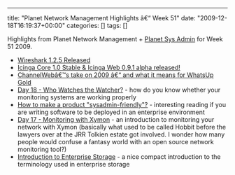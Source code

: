 ---
title: "Planet Network Management Highlights â€“ Week 51"
date: "2009-12-18T16:19:37+00:00"
categories: []
tags: []

Highlights from Planet Network Management + <a href="http://planetsysadmin.com/">Planet Sys Admin</a> for Week 51 2009.
<ul>
	<li><a href="http://www.wireshark.org/news/20091217.html">Wireshark 1.2.5 Released</a></li>
	<li><a href="http://www.icinga.org/2009/12/16/icinga-core-1-0-stable-icinga-web-0-9-1-alpha-released/">Icinga Core 1.0 Stable &amp; Icinga Web 0.9.1 alpha released!</a></li>
	<li><a href="http://www.dailynetworkmonitor.com/2009/12/16/channelwebs-take-on-2009-and-what-it-means-for-whatsup-gold/">ChannelWebâ€™s take on 2009 â€“ and what it means for WhatsUp Gold</a></li>
	<li><a href="http://sysadvent.blogspot.com/2009/12/day-18-who-watches-watcher.html">Day 18 - Who Watches the Watcher?</a> - how do you know whether your monitoring systems are working properly</li>
	<li><a href="http://everythingsysadmin.com/2009/12/how-to-make-a-product-sysadmin.html">How to make a product "sysadmin-friendly"?</a> - interesting reading if you are writing software to be deployed in an enterprise environment</li>
	<li><a href="http://sysadvent.blogspot.com/2009/12/day-17-monitoring-with-xymon.html">Day 17 - Monitoring with Xymon</a> - an introduction to monitoring your network with Xymon (basically what used to be called Hobbit before the lawyers over at the JRR Tolkien estate got involved. I wonder how many people would confuse a fantasy world with an open source network monitoring tool?)</li>
	<li><a href="http://www.standalone-sysadmin.com/blog/2009/12/introduction-to-enterprise-storage/">Introduction to Enterprise Storage</a> - a nice compact introduction to the terminology used in enterprise storage</li>
</ul>

